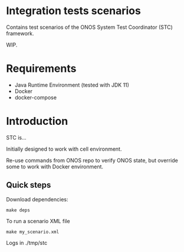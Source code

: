 # Integration tests scenarios

Contains test scenarios of the ONOS System Test Coordinator (STC) framework.

WIP.

# Requirements

- Java Runtime Environment (tested with JDK 11)
- Docker
- docker-compose

# Introduction

STC is...

Initially designed to work with cell environment.

Re-use commands from ONOS repo to verify ONOS state, but override some to work with Docker environment.

## Quick steps

Download dependencies:

    make deps

To run a scenario XML file
    
    make my_scenario.xml
    
Logs in ./tmp/stc